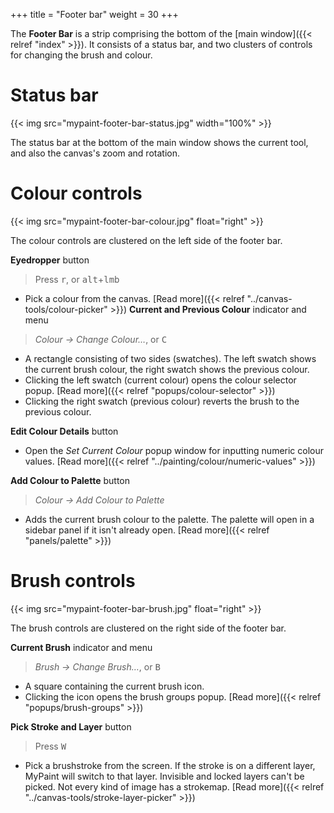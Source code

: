 +++
title = "Footer bar"
weight = 30
+++

The **Footer Bar** is a strip comprising the bottom of the [main window]({{< relref "index" >}}). It
consists of a status bar, and two clusters of controls for changing the brush and colour.

# Status bar
{{< img src="mypaint-footer-bar-status.jpg" width="100%" >}}

The status bar at the bottom of the main window shows the current tool, and also the canvas's zoom and rotation.

# Colour controls

{{< img src="mypaint-footer-bar-colour.jpg" float="right" >}}

The colour controls are clustered on the left side of the footer bar.

**Eyedropper** button
> Press <kbd>r</kbd>, or <kbd>alt</kbd>+<kbd>lmb</kbd>
- Pick a colour from the canvas. [Read more]({{< relref "../canvas-tools/colour-picker" >}})
**Current and Previous Colour** indicator and menu
> *Colour → Change Colour…*, or <kbd>C</kbd>
- A rectangle consisting of two sides (swatches). The left swatch shows the current brush colour, the right swatch shows
the previous colour. 
- Clicking the left swatch (current colour) opens the colour selector popup. [Read more]({{< relref
"popups/colour-selector" >}})
- Clicking the right swatch (previous colour) reverts the brush to the previous colour.

**Edit Colour Details** button 
- Open the *Set Current Colour* popup window for inputting numeric colour values. [Read more]({{< relref "../painting/colour/numeric-values" >}})

**Add Colour to Palette** button
> *Colour → Add Colour to Palette*
- Adds the current brush colour to the palette. The palette will open in a sidebar panel if it isn't already open. [Read
more]({{< relref "panels/palette" >}})

# Brush controls
{{< img src="mypaint-footer-bar-brush.jpg" float="right" >}}

The brush controls are clustered on the right side of the footer bar.

**Current Brush** indicator and menu
> *Brush → Change Brush…*, or <kbd>B</kbd>
- A square containing the current brush icon.
- Clicking the icon opens the brush groups popup. [Read more]({{< relref "popups/brush-groups" >}})

**Pick Stroke and Layer** button
> Press <kbd>W</kbd>
- Pick a brushstroke from the screen. If the stroke is on a different layer, MyPaint will switch to that layer.
Invisible and locked layers can't be picked. Not every kind of image has a strokemap. [Read more]({{< relref
"../canvas-tools/stroke-layer-picker" >}})
